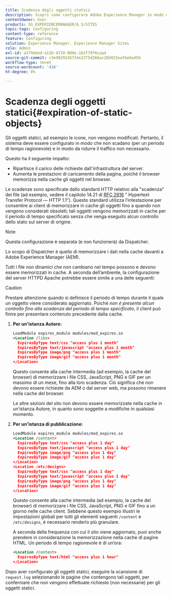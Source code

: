 ```yaml
---
title: Scadenza degli oggetti statici
description: Scopri come configurare Adobe Experience Manager in modo che gli oggetti statici non scadano (per un periodo di tempo ragionevole).
contentOwner: User
products: SG_EXPERIENCEMANAGER/6.5/SITES
topic-tags: configuring
content-type: reference
feature: Configuring
solution: Experience Manager, Experience Manager Sites
role: Admin
exl-id: a279ebed-a116-4719-989e-1b2f79f6caa4
source-git-commit: c3e9029236734e22f5d266ac26b923eafbe0a459
workflow-type: tm+mt
source-wordcount: '416'
ht-degree: 0%

---
```


# Scadenza degli oggetti statici{#expiration-of-static-objects}

Gli oggetti statici, ad esempio le icone, non vengono modificati. Pertanto, il sistema deve essere configurato in modo che non scadano (per un periodo di tempo ragionevole) e in modo da ridurre il traffico non necessario.

Questo ha il seguente impatto:

* Ripartisce il carico delle richieste dall&#39;infrastruttura del server.
* Aumenta le prestazioni di caricamento della pagina, poiché il browser memorizza nella cache gli oggetti nel browser.

Le scadenze sono specificate dallo standard HTTP relativo alla &quot;scadenza&quot; dei file (ad esempio, vedere il capitolo 14.21 di [RFC 2616](https://www.ietf.org/rfc/rfc2616.txt) &quot; Hypertext Transfer Protocol — HTTP 1.1&quot;). Questo standard utilizza l’intestazione per consentire ai client di memorizzare in cache gli oggetti fino a quando non vengono considerati obsoleti; tali oggetti vengono memorizzati in cache per il periodo di tempo specificato senza che venga eseguito alcun controllo dello stato sul server di origine.

>[!NOTE]
>
>Questa configurazione è separata (e non funzionerà) da Dispatcher.
>
>Lo scopo di Dispatcher è quello di memorizzare i dati nella cache davanti a Adobe Experience Manager (AEM).

Tutti i file non dinamici che non cambiano nel tempo possono e devono essere memorizzati in cache. A seconda dell’ambiente, la configurazione del server HTTPD Apache potrebbe essere simile a una delle seguenti:

>[!CAUTION]
>
>Prestare attenzione quando si definisce il periodo di tempo durante il quale un oggetto viene considerato aggiornato. Poiché *non è presente alcun controllo fino alla scadenza del periodo di tempo specificato*, il client può finire per presentare contenuto precedente dalla cache.

1. **Per un&#39;istanza Autore:**

   ```xml
   LoadModule expires_module modules/mod_expires.so
   <Location /libs>
     ExpiresByType text/css "access plus 1 month"
     ExpiresByType text/javascript "access plus 1 month"
     ExpiresByType image/png "access plus 1 month"
     ExpiresByType image/gif "access plus 1 month"
   </Location>
   ```

   Questo consente alla cache intermedia (ad esempio, la cache del browser) di memorizzare i file CSS, JavaScript, PNG e GIF per un massimo di un mese, fino alla loro scadenza. Ciò significa che non devono essere richieste da AEM o dal server web, ma possono rimanere nella cache del browser.

   Le altre sezioni del sito non devono essere memorizzate nella cache in un’istanza Autore, in quanto sono soggette a modifiche in qualsiasi momento.

1. **Per un&#39;istanza di pubblicazione:**

   ```xml
   LoadModule expires_module modules/mod_expires.so
   <Location /content>
     ExpiresByType text/css "access plus 1 day"
     ExpiresByType text/javascript "access plus 1 day"
     ExpiresByType image/png "access plus 1 day"
     ExpiresByType image/gif "access plus 1 day"
   </Location>
   <Location /etc/designs>
     ExpiresByType text/css "access plus 1 day"
     ExpiresByType text/javascript "access plus 1 day"
     ExpiresByType image/png "access plus 1 day"
     ExpiresByType image/gif "access plus 1 day"
   </Location>
   ```

   Questo consente alla cache intermedia (ad esempio, la cache del browser) di memorizzare i file CSS, JavaScript, PNG e GIF fino a un giorno nelle cache client. Sebbene questo esempio illustri le impostazioni globali per tutti gli elementi seguenti `/content` e `/etc/designs`, è necessario renderlo più granulare.

   A seconda della frequenza con cui il sito viene aggiornato, puoi anche prendere in considerazione la memorizzazione nella cache di pagine HTML. Un periodo di tempo ragionevole è di un’ora:

   ```xml
   <Location /content>
     ExpiresByType text/html "access plus 1 hour"
   </Location>
   ```

Dopo aver configurato gli oggetti statici, eseguire la scansione di `request.log` selezionando le pagine che contengono tali oggetti, per confermare che non vengono effettuate richieste (non necessarie) per gli oggetti statici.
